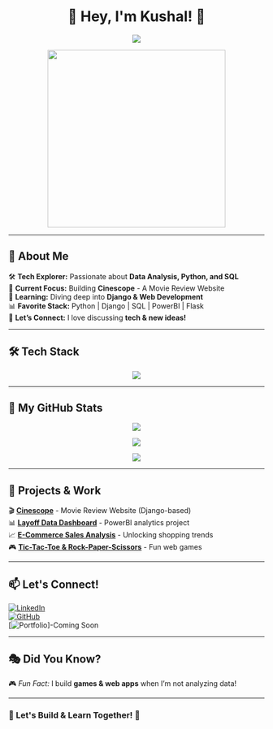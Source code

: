<h1 align="center">👋 Hey, I'm Kushal! 🚀</h1>
<p align="center">
  <img src="https://readme-typing-svg.herokuapp.com?color=F76C6C&center=true&vCenter=true&width=500&lines=Data+Analyst+📊+%7C+Python+Developer+🐍;Django+%7C+SQL+%7C+PowerBI;Metaverse+Explorer+🌐;Lifelong+Learner+%E2%9C%85+;Let's+Build+Something+Awesome+🔥" />
</p>

<p align="center">
  <img src="https://media.giphy.com/media/QTfX9Ejfra3ZmNxh6B/giphy.gif" width="350px"/>
</p>

---

## 🚀 About Me  
🛠 **Tech Explorer:** Passionate about **Data Analysis, Python, and SQL**  
🎯 **Current Focus:** Building **Cinescope** - A Movie Review Website  
🌱 **Learning:** Diving deep into **Django & Web Development**  
📊 **Favorite Stack:** Python | Django | SQL | PowerBI | Flask  
📩 **Let’s Connect:** I love discussing **tech & new ideas!**  

---

## 🛠️ Tech Stack  
<p align="center">
  <img src="https://skillicons.dev/icons?i=python,django,flask,mysql,sqlite,java,html,css,js,bootstrap,powerbi" />
</p>

---

## 🌟 My GitHub Stats  
<p align="center">
  <img src="https://github-readme-streak-stats.herokuapp.com/?user=yourusername&theme=radical&hide_border=true" />
</p>

<p align="center">
  <img src="https://github-readme-stats.vercel.app/api?username=yourusername&show_icons=true&theme=radical&hide_border=true" />
</p>

<p align="center">
  <img src="https://github-readme-activity-graph.cyclic.app/graph?username=yourusername&theme=redical" />
</p>

---

## 🚀 Projects & Work  
🎬 **[Cinescope](#)** - Movie Review Website (Django-based)  
📊 **[Layoff Data Dashboard](#)** - PowerBI analytics project  
📈 **[E-Commerce Sales Analysis](#)** - Unlocking shopping trends  
🎮 **[Tic-Tac-Toe & Rock-Paper-Scissors](#)** - Fun web games  

---

## 📫 Let's Connect!  
[![LinkedIn](https://img.shields.io/badge/LinkedIn-Connect-blue?style=flat&logo=linkedin)](https://www.linkedin.com/in/kushal-bamania-08633a24a/)  
[![GitHub](https://img.shields.io/badge/GitHub-Follow-black?style=flat&logo=github)](https://github.com/Kushal-Narendracumar7)  
[![Portfolio](https://img.shields.io/badge/Portfolio-Visit-orange?style=flat&logo=firefox)]-Coming Soon 

---

## 🎭 Did You Know?   
🎮 *Fun Fact:* I build **games & web apps** when I’m not analyzing data!  

---

### 🚀 Let's Build & Learn Together! 🎯  
